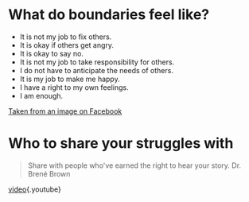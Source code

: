 <!-- TITLE: Boundaries -->
<!-- SUBTITLE: One of the most important things every empath should learn and practice -->

# What do boundaries feel like?
- It is not my job to fix others.
- It is okay if others get angry.
- It is okay to say no.
- It is not my job to take responsibility for others.
- I do not have to anticipate the needs of others.
- It is my job to make me happy.
- I have a right to my own feelings.
- I am enough.

[Taken from an image on Facebook](https://cdn.discordapp.com/attachments/399465003855380480/484774942341332992/image0.jpg)

# Who to share your struggles with
> Share with people who've earned the right to hear your story.
> Dr. Brené Brown

[video](https://www.youtube.com/watch?v=s8Pp7QB6GrE){.youtube}


